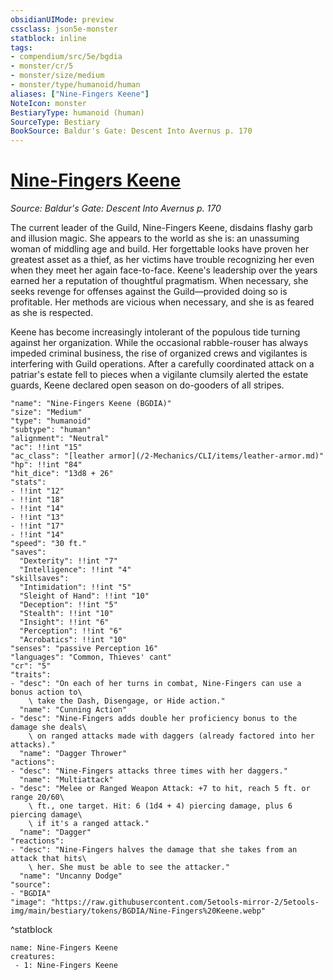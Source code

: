 ```yaml
---
obsidianUIMode: preview
cssclass: json5e-monster
statblock: inline
tags:
- compendium/src/5e/bgdia
- monster/cr/5
- monster/size/medium
- monster/type/humanoid/human
aliases: ["Nine-Fingers Keene"]
NoteIcon: monster
BestiaryType: humanoid (human)
SourceType: Bestiary
BookSource: Baldur's Gate: Descent Into Avernus p. 170
---
```

# [Nine-Fingers Keene](2-Mechanics/CLI/bestiary/npc/nine-fingers-keene-bgdia.md)
*Source: Baldur's Gate: Descent Into Avernus p. 170*  

The current leader of the Guild, Nine-Fingers Keene, disdains flashy garb and illusion magic. She appears to the world as she is: an unassuming woman of middling age and build. Her forgettable looks have proven her greatest asset as a thief, as her victims have trouble recognizing her even when they meet her again face-to-face. Keene's leadership over the years earned her a reputation of thoughtful pragmatism. When necessary, she seeks revenge for offenses against the Guild—provided doing so is profitable. Her methods are vicious when necessary, and she is as feared as she is respected.

Keene has become increasingly intolerant of the populous tide turning against her organization. While the occasional rabble-rouser has always impeded criminal business, the rise of organized crews and vigilantes is interfering with Guild operations. After a carefully coordinated attack on a patriar's estate fell to pieces when a vigilante clumsily alerted the estate guards, Keene declared open season on do-gooders of all stripes.

```statblock
"name": "Nine-Fingers Keene (BGDIA)"
"size": "Medium"
"type": "humanoid"
"subtype": "human"
"alignment": "Neutral"
"ac": !!int "15"
"ac_class": "[leather armor](/2-Mechanics/CLI/items/leather-armor.md)"
"hp": !!int "84"
"hit_dice": "13d8 + 26"
"stats":
- !!int "12"
- !!int "18"
- !!int "14"
- !!int "13"
- !!int "17"
- !!int "14"
"speed": "30 ft."
"saves":
  "Dexterity": !!int "7"
  "Intelligence": !!int "4"
"skillsaves":
  "Intimidation": !!int "5"
  "Sleight of Hand": !!int "10"
  "Deception": !!int "5"
  "Stealth": !!int "10"
  "Insight": !!int "6"
  "Perception": !!int "6"
  "Acrobatics": !!int "10"
"senses": "passive Perception 16"
"languages": "Common, Thieves' cant"
"cr": "5"
"traits":
- "desc": "On each of her turns in combat, Nine-Fingers can use a bonus action to\
    \ take the Dash, Disengage, or Hide action."
  "name": "Cunning Action"
- "desc": "Nine-Fingers adds double her proficiency bonus to the damage she deals\
    \ on ranged attacks made with daggers (already factored into her attacks)."
  "name": "Dagger Thrower"
"actions":
- "desc": "Nine-Fingers attacks three times with her daggers."
  "name": "Multiattack"
- "desc": "Melee or Ranged Weapon Attack: +7 to hit, reach 5 ft. or range 20/60\
    \ ft., one target. Hit: 6 (1d4 + 4) piercing damage, plus 6 piercing damage\
    \ if it's a ranged attack."
  "name": "Dagger"
"reactions":
- "desc": "Nine-Fingers halves the damage that she takes from an attack that hits\
    \ her. She must be able to see the attacker."
  "name": "Uncanny Dodge"
"source":
- "BGDIA"
"image": "https://raw.githubusercontent.com/5etools-mirror-2/5etools-img/main/bestiary/tokens/BGDIA/Nine-Fingers%20Keene.webp"
```
^statblock

```encounter-table
name: Nine-Fingers Keene
creatures:
 - 1: Nine-Fingers Keene
```